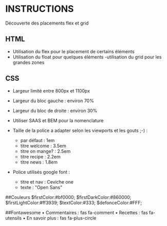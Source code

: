 # INSTRUCTIONS
Découverte des placements flex et grid

## HTML
- Utilisation du flex pour le placement de certains éléments
- Utilisation du float pour quelques éléments
-utilisation du grid pour les grandes zones

## CSS
- Largeur limité entre 800px et 1100px
- Largeur du bloc gauche : environ 70%
- Largeur du bloc de droite : environ 30%
- Utiliser SAAS et BEM pour la nomenclature
- Taille de la police a adapter selon les viewports et les gouts ;-) :
    - par défaut : 1em
    - titre welcome : 3.5em
    - titre on mange? : 2.5em
    - titre recipe : 2.2em
    - titre news : 1.8em

- Police utilisés google font :
    - titre et nav : Ceviche one
    - texte : "Open Sans"

##Couleurs
$firstColor:#bf0000;
$firstDarkColor:#860000;
$firstLightColor:#ff3939;
$textColor:#333;
$defonceColor:#FFF;

##Fontawesome
•	Commentaires : fas fa-comment
•	Recettes : fas fa-utensils
•	En savoir plus : fas fa-plus-circle
